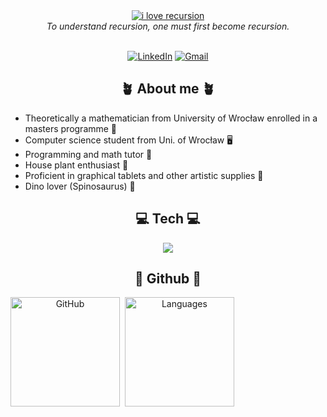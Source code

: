 <div align="center">
    <a href="https://www.meowingtons.com/blogs/lolcats/12-perfect-loop-cat-gifs">
        <img alt="i love recursion" src="https://cdn.shopify.com/s/files/1/0344/6469/files/cat-gif-loop-yawn_grande.gif?v=1523984811">
    </a><br />
    <i>To understand recursion, one must first become recursion.</i>
    <br/>
    <br />
</div>
<div align="center">
    
[![LinkedIn](https://skillicons.dev/icons?i=linkedin)](https://www.linkedin.com/in/weronika-jakimowicz-10101b330/)
[![Gmail](https://skillicons.dev/icons?i=gmail)](mailto:weronikajakimowicz2@gmail.com?subject=Hello%20From%20GitHub)

</div>

<h2 align="center"> 🪴 About me 🪴 </h2>
    <ul>
        <li>Theoretically a mathematician from University of Wrocław enrolled in a masters programme 🧮</li>
        <li>Computer science student from Uni. of Wrocław 🖥️</li>
        <li>Programming and math tutor 🧠</li>
        <li>House plant enthusiast 🌵</li>
        <li>Proficient in graphical tablets and other artistic supplies 🎨</li>
        <li>Dino lover (Spinosaurus) 🦖</li>
    </ul>

<div align="center">
    <h2> 💻 Tech 💻 </h2>
    <img src="https://skillicons.dev/icons?i=git,github,c,cpp,cs,arch,latex,unity,postgres,py,neovim,ocaml,html,css,js,bash,julia,sass&perline=6&theme=dark" />
<h2> 🐅 Github 🐅 </h2>
<p style="display:flex; flex-direction:row;">
    <img height=175 alt="GitHub" src="https://github-readme-stats.vercel.app/api?username=ronia-jakim&show_icons=true&count_private=true&theme=dark" />&nbsp;&nbsp;
    <img height=175 alt="Languages" src="https://github-readme-stats.vercel.app/api/top-langs/?username=ronia-jakim&layout=compact&theme=dark" />&nbsp;&nbsp;
</p>
</div>
